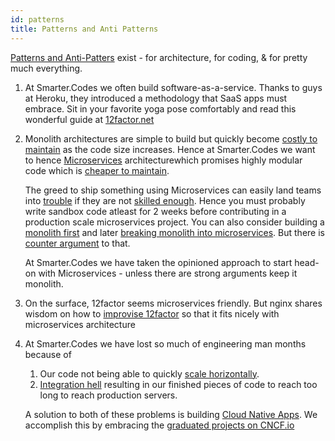 ```yaml
---
id: patterns
title: Patterns and Anti Patterns
---
```

[Patterns and Anti-Patters](https://stackoverflow.com/questions/980601/what-is-an-anti-pattern) exist - for architecture, for coding, & for pretty much everything.

1. At Smarter.Codes we often build software-as-a-service. Thanks to guys at Heroku, they introduced a methodology that SaaS apps must embrace. Sit in your favorite yoga pose comfortably and read this wonderful guide at [12factor.net](12factor.net)

2. Monolith architectures are simple to build but quickly become [costly to maintain](https://articles.microservices.com/monolithic-vs-microservices-architecture-5c4848858f59) as the code size increases. Hence at Smarter.Codes we want to hence [Microservices](https://martinfowler.com/tags/microservices.html) architecturewhich promises highly modular code which is [cheaper to maintain](https://martinfowler.com/bliki/MicroservicePremium.html).

    The greed to ship something using Microservices can easily land teams into [trouble](https://martinfowler.com/articles/microservice-trade-offs.html) if they are not [skilled enough](https://martinfowler.com/bliki/MicroservicePrerequisites.html). Hence you must probably write sandbox code atleast for 2 weeks before contributing in a production scale microservices project. You can also consider building a [monolith first](https://martinfowler.com/bliki/MonolithFirst.html) and later [breaking monolith into microservices](https://martinfowler.com/articles/break-monolith-into-microservices.html). But there is [counter argument](https://martinfowler.com/articles/dont-start-monolith.html) to that.

    At Smarter.Codes we have taken the opinioned approach to start head-on with Microservices - unless there are strong arguments keep it monolith.

3. On the surface, 12factor seems microservices friendly. But nginx shares wisdom on how to [improvise 12factor](https://www.nginx.com/blog/microservices-reference-architecture-nginx-twelve-factor-app/) so that it fits nicely with  microservices architecture

4. At Smarter.Codes we have lost so much of engineering man months because of 
    1. Our code not being able to quickly [scale horizontally](https://github.com/vaquarkhan/vaquarkhan/wiki/Difference-between-scaling-horizontally-and-vertically).
    2. [Integration hell](https://www.solutionsiq.com/agile-glossary/integration-hell/) resulting in our finished pieces of code to reach too long to reach production servers.

    A solution to both of these problems is building [Cloud Native Apps](https://pivotal.io/cloud-native). We accomplish this by embracing the [graduated projects on CNCF.io](https://www.cncf.io/projects/)